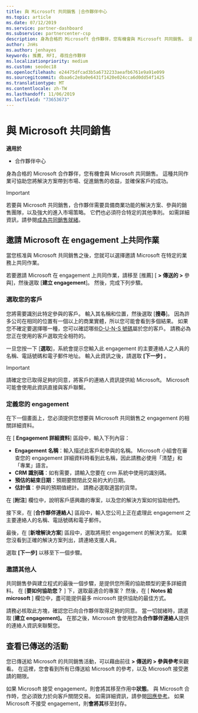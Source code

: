 ```yaml
---
title: 與 Microsoft 共同銷售 |合作夥伴中心
ms.topic: article
ms.date: 07/12/2019
ms.service: partner-dashboard
ms.subservice: partnercenter-csp
description: 身為合格的 Microsoft 合作夥伴，您有機會與 Microsoft 共同銷售。 這種共同作業可協助您將解決方案帶到市場、促進銷售的收益，並確保客戶的成功。
author: JnHs
ms.author: jenhayes
keywords: 推薦, RFI, 尋找合作夥伴
ms.localizationpriority: medium
ms.custom: seodec18
ms.openlocfilehash: e24475dfcad3b5a6732233aeafb6761e9a91e099
ms.sourcegitcommit: dbaa6c2e8a0e6431f1420e024cca6d0dd54f1425
ms.translationtype: MT
ms.contentlocale: zh-TW
ms.lasthandoff: 11/06/2019
ms.locfileid: "73653673"
---
```

# <a name="co-sell-with-microsoft"></a>與 Microsoft 共同銷售

**適用於**

-  合作夥伴中心

身為合格的 Microsoft 合作夥伴，您有機會與 Microsoft 共同銷售。 這種共同作業可協助您將解決方案帶到市場、促進銷售的收益，並確保客戶的成功。

> [!IMPORTANT]
> 若要與 Microsoft 共同銷售，合作夥伴需要具備商業功能的解決方案、參與的銷售團隊，以及強大的進入市場策略。 它們也必須符合特定的其他準則。 如需詳細資訊，請參閱[成為共同銷售就緒](https://partner.microsoft.com/reach-customers/selling-with-microsoft#become-ready)。

## <a name="invite-microsoft-to-collaborate-on-an-engagement"></a>邀請 Microsoft 在 engagement 上共同作業

當您核准與 Microsoft 共同銷售之後，您就可以選擇邀請 Microsoft 在特定的業務上共同作業。

若要邀請 Microsoft 在 engagement 上共同作業，請移至 [推薦] [ **> 傳送的 >** 參與]，然後選取 [**建立 engagement**]。 然後，完成下列步驟。

### <a name="select-your-customer"></a>選取您的客戶

您將需要識別此特定參與的客戶。 輸入其名稱和位置，然後選取 [**搜尋**]。 因為許多公司在相同的位置有一個以上的商業實體，所以您可能會看到多個結果。 如果您不確定要選擇哪一種，您可以確認哪些[D-U-N-S 號碼](https://www.dnb.com/duns-number.html)屬於您的客戶。 請務必為您正在使用的客戶選取完全相符的。 

一旦您按一下 [**選取**]，系統會提示您輸入此 engagement 的主要連絡人之人員的名稱、電話號碼和電子郵件地址。 輸入此資訊之後，請選取 **[下一步]** 。

> [!IMPORTANT]
> 請確定您已取得足夠的同意，將客戶的連絡人資訊提供給 Microsoft。 Microsoft 可能會使用此資訊直接與客戶聯繫。

### <a name="define-your-engagement"></a>定義您的 engagement

在下一個畫面上，您必須提供您想要與 Microsoft 共同銷售之 engagement 的相關詳細資料。

在 [ **Engagement 詳細資料**] 區段中，輸入下列內容：
- **Engagement 名稱**：輸入描述此客戶和參與的名稱。 Microsoft 小組會在審查您的 engagement 詳細資料時看到此名稱，因此請務必使用「清楚」和「專業」語言。
- **CRM 識別碼**：如有需要，請輸入您要在 crm 系統中使用的識別碼。
- **預估的結束日期**：預期要關閉此交易的大約日期。
- **估計值**：參與的預期值總計。 請務必選取適當的貨幣。

在 [**附注**] 欄位中，說明客戶感興趣的專案，以及您的解決方案如何協助他們。

 接下來，在 [**合作夥伴連絡人**] 區段中，輸入您公司上正在處理此 engagement 之主要連絡人的名稱、電話號碼和電子郵件。

最後，在 [**新增解決方案**] 區段中，選取將用於 engagement 的解決方案。 如果您沒看到正確的解決方案列出，請連絡支援人員。

選取 **[下一步]** 以移至下一個步驟。

### <a name="invite-others"></a>邀請其他人

共同銷售參與建立程式的最後一個步驟，是提供您所需的協助類型的更多詳細資料。 在 [**要如何協助您？** ] 下，選取最適合的專案？ 然後，在 [ **Notes 給 microsoft** ] 欄位中，盡可能提供最多 microsoft 提供協助的最佳方式。

請務必核取此方塊，確認您已向合作夥伴取得足夠的同意。 當一切就緒時，請選取 [**建立 engagement]。** 在那之後，Microsoft 會使用您為**合作夥伴連絡人**提供的連絡人資訊來聯繫您。

## <a name="viewing-your-sent-engagements"></a>查看已傳送的活動

您已傳送給 Microsoft 的共同銷售活動，可以藉由前往 **> 傳送的 > 參與參考**來觀看。 在這裡，您會看到所有已傳送給 Microsoft 的參考，以及 Microsoft 接受邀請的期限。

如果 Microsoft 接受 engagement，則會將其移至作用中**狀態**。 與 Microsoft 合作時，您必須致力於向客戶關閉交易。 如需詳細資訊，請參閱[回應參考](responding-to-referrals.md)。 如果 Microsoft 不接受 engagement，則**會將其**移至封存。

